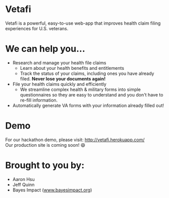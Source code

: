 # Vetafi
Vetafi is a powerful, easy-to-use web-app that improves health claim filing experiences for U.S. veterans.

# We can help you...
- Research and manage your health file claims
    - Learn about your health benefits and entitlements
    - Track the status of your claims, including ones you have already filed. **Never lose your documents again!**
- File your health claims quickly and efficiently
  - We streamline complex health & military forms into simple questionnaires so they are easy to understand and you don't have to re-fill information.
- Automatically generate VA forms with your information already filled out!

# Demo
For our hackathon demo, please visit: http://vetafi.herokuapp.com/<br>
Our production site is coming soon! :smile:

# Brought to you by:
- Aaron Hsu
- Jeff Quinn
- Bayes Impact (www.bayesimpact.org)

